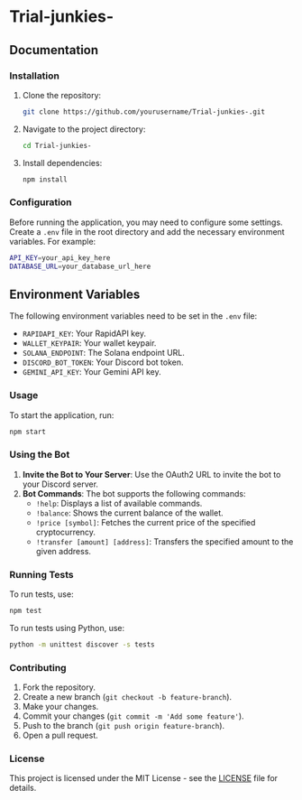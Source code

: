 # Trial-junkies-

## Documentation

### Installation

1. Clone the repository:
    ```sh
    git clone https://github.com/yourusername/Trial-junkies-.git
    ```
2. Navigate to the project directory:
    ```sh
    cd Trial-junkies-
    ```
3. Install dependencies:
    ```sh
    npm install
    ```

### Configuration

Before running the application, you may need to configure some settings. Create a `.env` file in the root directory and add the necessary environment variables. For example:
```sh
API_KEY=your_api_key_here
DATABASE_URL=your_database_url_here
```

## Environment Variables

The following environment variables need to be set in the `.env` file:

- `RAPIDAPI_KEY`: Your RapidAPI key.
- `WALLET_KEYPAIR`: Your wallet keypair.
- `SOLANA_ENDPOINT`: The Solana endpoint URL.
- `DISCORD_BOT_TOKEN`: Your Discord bot token.
- `GEMINI_API_KEY`: Your Gemini API key.

### Usage

To start the application, run:
```sh
npm start
```

### Using the Bot

1. **Invite the Bot to Your Server**: Use the OAuth2 URL to invite the bot to your Discord server.
2. **Bot Commands**: The bot supports the following commands:
    - `!help`: Displays a list of available commands.
    - `!balance`: Shows the current balance of the wallet.
    - `!price [symbol]`: Fetches the current price of the specified cryptocurrency.
    - `!transfer [amount] [address]`: Transfers the specified amount to the given address.

### Running Tests

To run tests, use:
```sh
npm test
```

To run tests using Python, use:
```sh
python -m unittest discover -s tests
```

### Contributing

1. Fork the repository.
2. Create a new branch (`git checkout -b feature-branch`).
3. Make your changes.
4. Commit your changes (`git commit -m 'Add some feature'`).
5. Push to the branch (`git push origin feature-branch`).
6. Open a pull request.

### License

This project is licensed under the MIT License - see the [LICENSE](LICENSE) file for details.
